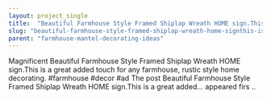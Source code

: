 ```yaml
---
layout: project_single
title:  "Beautiful Farmhouse Style Framed Shiplap Wreath HOME sign.This is a great added"
slug: "beautiful-farmhouse-style-framed-shiplap-wreath-home-signthis-is-a-great-added"
parent: "farmhouse-mantel-decorating-ideas"
---
```

Magnificent Beautiful Farmhouse Style  Framed Shiplap Wreath HOME sign.This is a great added touch for any farmhouse, rustic style home decorating. #farmhouse #decor #ad  The post  Beautiful Farmhouse Style  Framed Shiplap Wreath HOME sign.This is a great added…  appeared firs ..